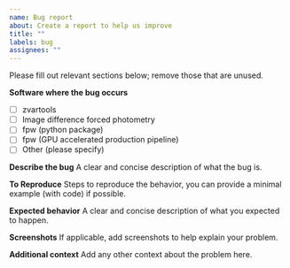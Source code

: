 ```yaml
---
name: Bug report
about: Create a report to help us improve
title: ""
labels: bug
assignees: ""
---
```


Please fill out relevant sections below; remove those that are unused.

**Software where the bug occurs**
- [ ] zvartools
- [ ] Image difference forced photometry
- [ ] fpw (python package)
- [ ] fpw (GPU accelerated production pipeline)
- [ ] Other (please specify)

**Describe the bug**
A clear and concise description of what the bug is.

**To Reproduce**
Steps to reproduce the behavior, you can provide a minimal example (with code) if possible.

**Expected behavior**
A clear and concise description of what you expected to happen.

**Screenshots**
If applicable, add screenshots to help explain your problem.

**Additional context**
Add any other context about the problem here.
